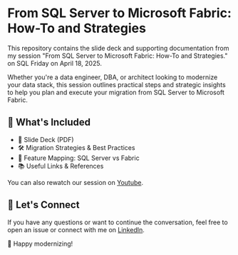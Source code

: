 # From SQL Server to Microsoft Fabric: How-To and Strategies

This repository contains the slide deck and supporting documentation from my session "From SQL Server to Microsoft Fabric: How-To and Strategies." on SQL Friday on April 18, 2025.

Whether you're a data engineer, DBA, or architect looking to modernize your data stack, this session outlines practical steps and strategic insights to help you plan and execute your migration from SQL Server to Microsoft Fabric.

## 📂 What's Included
- 🎯 Slide Deck (PDF)
- 🛠️ Migration Strategies & Best Practices
- 🧩 Feature Mapping: SQL Server vs Fabric
- 📚 Useful Links & References

You can also rewatch our session on [Youtube](https://www.youtube.com/live/p7lZwhbLmxo?si=Kdetq2SqOk0Xr1tV).

## 💬 Let's Connect
If you have any questions or want to continue the conversation, feel free to open an issue or connect with me on [LinkedIn](https://www.linkedin.com/in/filipalobao).

🚀 Happy modernizing!
